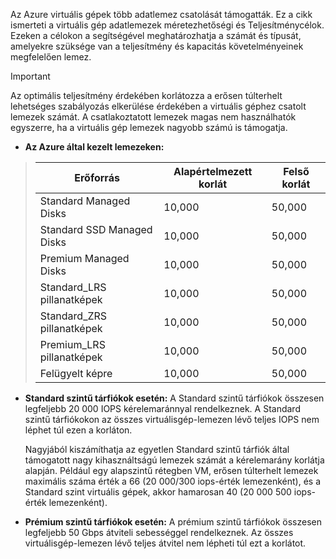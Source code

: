 Az Azure virtuális gépek több adatlemez csatolását támogatták. Ez a cikk ismerteti a virtuális gép adatlemezek méretezhetőségi és Teljesítménycélok. Ezeken a célokon a segítségével meghatározhatja a számát és típusát, amelyekre szüksége van a teljesítmény és kapacitás követelményeinek megfelelően lemez. 

> [!IMPORTANT]
> Az optimális teljesítmény érdekében korlátozza a erősen túlterhelt lehetséges szabályozás elkerülése érdekében a virtuális géphez csatolt lemezek számát. A csatlakoztatott lemezek magas nem használhatók egyszerre, ha a virtuális gép lemezek nagyobb számú is támogatja.

* **Az Azure által kezelt lemezeken:** 

> | Erőforrás | Alapértelmezett korlát | Felső korlát |
> | --- | --- | --- |
> | Standard Managed Disks | 10,000 | 50,000 |
> | Standard SSD Managed Disks | 10,000 | 50,000 |
> | Premium Managed Disks | 10,000 | 50,000 |
> | Standard_LRS pillanatképek | 10,000 | 50,000 |
> | Standard_ZRS pillanatképek | 10,000 | 50,000 |
> | Premium_LRS pillanatképek | 10,000 | 50,000 |
> | Felügyelt képre | 10,000 | 50,000 |

* **Standard szintű tárfiókok esetén:** A Standard szintű tárfiókok összesen legfeljebb 20 000 IOPS kérelemaránnyal rendelkeznek. A Standard szintű tárfiókokon az összes virtuálisgép-lemezen lévő teljes IOPS nem léphet túl ezen a korláton.
  
    Nagyjából kiszámíthatja az egyetlen Standard szintű tárfiók által támogatott nagy kihasználtságú lemezek számát a kérelemarány korlátja alapján. Például egy alapszintű rétegben VM, erősen túlterhelt lemezek maximális száma érték a 66 (20 000/300 iops-érték lemezenként), és a Standard szint virtuális gépek, akkor hamarosan 40 (20 000 500 iops-érték lemezenként). 

* **Prémium szintű tárfiókok esetén:** A prémium szintű tárfiókok összesen legfeljebb 50 Gbps átviteli sebességgel rendelkeznek. Az összes virtuálisgép-lemezen lévő teljes átvitel nem lépheti túl ezt a korlátot.


